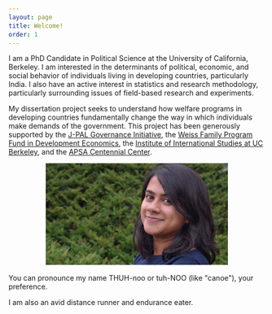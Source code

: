 ```yaml
---
layout: page
title: Welcome!
order: 1
---
```


<!-- Global site tag (gtag.js) - Google Analytics -->
<script async src="https://www.googletagmanager.com/gtag/js?id=UA-111923831-1"></script>
<script>
  window.dataLayer = window.dataLayer || [];
  function gtag(){dataLayer.push(arguments);}
  gtag('js', new Date());

  gtag('config', 'UA-111923831-1');
</script>



I am a PhD Candidate in Political Science at the University of California, Berkeley. I am interested in the determinants of political, economic, and social behavior of individuals living in developing countries, particularly India. I also have an active interest in statistics and research methodology, particularly surrounding issues of field-based research and experiments.

My dissertation project seeks to understand how welfare programs in developing countries fundamentally change the way in which individuals make demands of the government. This project has been generously supported by the [J-PAL Governance Initiative](https://www.povertyactionlab.org/GI), the [Weiss Family Program Fund in Development Economics](https://projects.iq.harvard.edu/wfrde), the [Institute of International Studies at UC Berkeley](https://iis.berkeley.edu), and the [APSA Centennial Center](https://connect.apsanet.org/centennialcenter/).

<center>
<img src="pic2.jpeg"  height="200">
</center>


You can pronounce my name THUH-noo or tuh-NOO (like "canoe"), your preference.

I am also an avid distance runner and endurance eater. 




